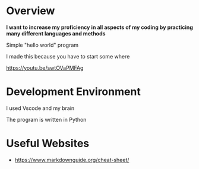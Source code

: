 # Overview

**I want to increase my proficiency in all aspects of my coding by practicing many different languages and methods**

Simple "hello world" program

I made this because you have to start some where

https://youtu.be/swtOVaPMFAg

# Development Environment

I used Vscode and my brain

The program is written in Python

# Useful Websites

* https://www.markdownguide.org/cheat-sheet/